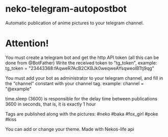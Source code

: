 # neko-telegram-autopostbot
Automatic publication of anime pictures to your telegram channel.
# Attention!
You must create a telegram bot and get the http API token (all this can be done from @BotFather)
Write the received token to "tg_token", example:
tg_token = "23443368:fAqweR7AcB2CKBJk0weqweAYsqweolBTtj9qg"

You must add your bot as administrator to your telegram channel, and fill in the "channel" constant with your channel tag.
example:
channel = "@example"

time.sleep (3600) is responsible for the delay time between publications
3600 in seconds, that is, it is exactly 1 hour


Tags are published along with the pictures:
#neko
#baka
#fox_girl
#poke
#kiss

You can add or change your theme. Made with Nekos-life api

